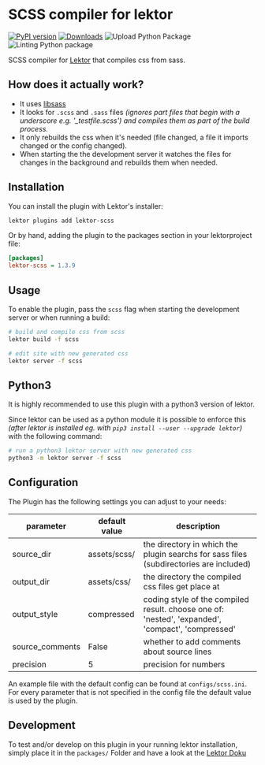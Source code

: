  SCSS compiler for lektor
=============================
[![PyPI version](https://badge.fury.io/py/lektor-scss.svg)](https://badge.fury.io/py/lektor-scss)
 [![Downloads](https://pepy.tech/badge/lektor-scss)](https://pepy.tech/project/lektor-scss)
 ![Upload Python Package](https://github.com/chaos-bodensee/lektor-scss/workflows/Upload%20Python%20Package/badge.svg)
 ![Linting Python package](https://github.com/chaos-bodensee/lektor-scss/workflows/Linting%20Python%20package/badge.svg)

SCSS compiler for [Lektor](https://getlektor.com) that compiles css from sass.

 How does it actually work?
----------------------------
 + It uses [libsass](https://github.com/sass/libsass-python)
 + It looks for ``.scss`` and ``.sass`` files *(ignores part files that begin with a underscore e.g. '_testfile.scss') and compiles them as part of the build process.*
 + It only rebuilds the css when it's needed (file changed, a file it imports changed or the config changed).
 + When starting the the development server it watches the files for changes in the background and rebuilds them when needed.

 Installation
-------------
You can install the plugin with Lektor's installer:
```bash
lektor plugins add lektor-scss
```

Or by hand, adding the plugin to the packages section in your lektorproject file:
```ini
[packages]
lektor-scss = 1.3.9
```
 Usage
------
To enable the plugin, pass the ``scss`` flag when starting the development
server or when running a build:
```bash
# build and compile css from scss
lektor build -f scss

# edit site with new generated css
lektor server -f scss
```

 Python3
----------
It is highly recommended to use this plugin with a python3 version of lektor.

Since lektor can be used as a python module it is possible to enforce this *(after lektor is installed eg. with ``pip3 install --user --upgrade lektor``)* with the following command:
```bash
# run a python3 lektor server with new generated css
python3 -m lektor server -f scss
```

 Configuration
-------------
The Plugin has the following settings you can adjust to your needs:

|parameter      |default value      |description                                                                                       |
|---------------|-------------------|--------------------------------------------------------------------------------------------------|
|source_dir     |assets/scss/       | the directory in which the plugin searchs for sass files (subdirectories are included)           |
|output_dir     |assets/css/        | the directory the compiled css files get place at                                                |
|output_style   |compressed         | coding style of the compiled result. choose one of: 'nested', 'expanded', 'compact', 'compressed'|
|source_comments|False              | whether to add comments about source lines                                                       |
|precision      |5                  | precision for numbers                                                                            |

An example file with the default config can be found at ``configs/scss.ini``. For every parameter that is not specified in the config file the default value is used by the plugin.

 Development
-------------
To test and/or develop on this plugin in your running lektor installation, simply place it in the ``packages/`` Folder and have a look at the [Lektor Doku](https://www.getlektor.com/docs/plugins/dev/)

<!-- How to add to pypi: https://packaging.python.org/tutorials/packaging-projects/ -->
<!-- Python RELEASEING moved to github action -->
